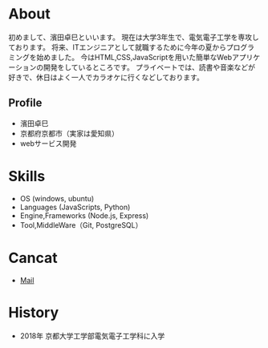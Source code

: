 # About
初めまして、濱田卓巳といいます。
現在は大学3年生で、電気電子工学を専攻しております。
将来、ITエンジニアとして就職するために今年の夏からプログラミングを始めました。
今はHTML,CSS,JavaScriptを用いた簡単なWebアプリケーションの開発をしているところです。
プライベートでは、読書や音楽などが好きで、休日はよく一人でカラオケに行くなどしております。

## Profile
- 濱田卓巳
- 京都府京都市（実家は愛知県）
- webサービス開発

# Skills
- OS (windows, ubuntu)
- Languages (JavaScripts, Python)
- Engine,Frameworks (Node.js, Express)
- Tool,MiddleWare（Git, PostgreSQL）

# Cancat
- [Mail](mailto:hamadagreatman@gmail.com)

# History
- 2018年 京都大学工学部電気電子工学科に入学
